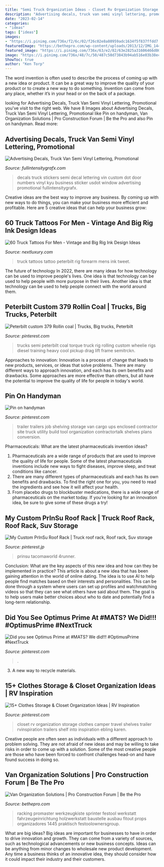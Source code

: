 ```yaml
---
title: "Semi Truck Organization Ideas - Closet Rv Organization Storage Clothes Camper Travel Shelves Trailer Rvinspiration Trailers Shelf Into Inspiration Ebling Karen"
description: "Advertising decals, truck van semi vinyl lettering, promotional"
date: "2023-02-14"
categories:
- "ideas"
tags: ["ideas"]
images:
- "https://i.pinimg.com/736x/f2/6c/02/f26c02e8a80959adc1634f5f837ffdd7.jpg"
featuredImage: "https://bethepro.com/wp-content/uploads/2013/12/IMG_1445.jpg"
featured_image: "https://i.pinimg.com/736x/63/e2/82/63e2825a31606466d00d94cfaa596868--semi-trucks-big-trucks.jpg"
image: "https://i.pinimg.com/736x/48/7c/50/487c50d73843b94ab516e03b38ec6860--optimus-prime-semi-trucks.jpg"
ShowToc: true
author: "Ken Torp"
---
```



The word invention is often used to describe the process of coming up with a new idea or product. It can be a great way to improve the quality of your product or to create a new way to do something. Invention can come from any place, whether it’s in your head or on the back of a package.

	

		
looking for Advertising Decals, Truck Van Semi Vinyl Lettering, Promotional you've visit to the right web. We have 8 Images about Advertising Decals, Truck Van Semi Vinyl Lettering, Promotional like Pin on handyman, Van Organization Solutions | Pro Construction Forum | Be the Pro and also Pin on handyman. Read more:
		
    
## Advertising Decals, Truck Van Semi Vinyl Lettering, Promotional

<img loading=lazy src="https://fullintensitygrafx.com/images/adv_main1_trucknumbers.jpg" onerror="this.onerror=null;this.src='https://tse2.mm.bing.net/th?id=OIP.fDQf58EcFDHpP3e-Ab018wHaEH&amp;pid=15.1';" alt="Advertising Decals, Truck Van Semi Vinyl Lettering, Promotional">

_Source: fullintensitygrafx.com_

>decals truck stickers semi decal lettering vin custom dot door numbers vinyl kyu business sticker usdot window advertising promotional fullintensitygrafx. 

	

Creative ideas are the best way to improve any business. By coming up with new ways to do things, you can make your business more efficient and profitable. Here are 5 creative ideas that can help your business grow: 

    
## 60 Truck Tattoos For Men - Vintage And Big Rig Ink Design Ideas

<img loading=lazy src="http://nextluxury.com/wp-content/uploads/mens-peterbilt-truck-logo-tattoo-on-males-forearm.jpg" onerror="this.onerror=null;this.src='https://tse1.mm.bing.net/th?id=OIP.HKMPeGHVnPtFxtvdIgEiTQHaHa&amp;pid=15.1';" alt="60 Truck Tattoos For Men - Vintage and Big Rig Ink Design Ideas">

_Source: nextluxury.com_

>truck tattoos tattoo peterbilt rig forearm mens ink tweet. 

	

The future of technology
In 2022, there are many ideas for how technology can be used to improve people's lives. One idea is that technology can be used to help people with more purpose in their lives. Another idea is that technology can be used to help people connect with the world around them.

    
## Peterbilt Custom 379 Rollin Coal | Trucks, Big Trucks, Peterbilt

<img loading=lazy src="https://i.pinimg.com/736x/63/e2/82/63e2825a31606466d00d94cfaa596868--semi-trucks-big-trucks.jpg" onerror="this.onerror=null;this.src='https://tse4.mm.bing.net/th?id=OIP.1gxZlpvvzVd5aZry8e2YmgEKDq&amp;pid=15.1';" alt="Peterbilt custom 379 Rollin coal | Trucks, Big trucks, Peterbilt">

_Source: pinterest.com_

>trucks semi peterbilt coal torque truck rig rolling custom wheelie rigs diesel training heavy cool pickup drag lift frame semitrckn. 

	

Approaches to innovation:
Innovation is a process of change that leads to new products, services, or ideas that solve problems. There are many different ways to approach innovation, and each has its own benefits and drawbacks. Some approaches are more effective than others, but all have the potential to improve the quality of life for people in today's world.

    
## Pin On Handyman

<img loading=lazy src="https://i.pinimg.com/736x/f2/6c/02/f26c02e8a80959adc1634f5f837ffdd7.jpg" onerror="this.onerror=null;this.src='https://tse1.mm.bing.net/th?id=OIP.hcPq5o5RtevF3M23TSHaLAHaJ4&amp;pid=15.1';" alt="Pin on handyman">

_Source: pinterest.com_

>trailer trailers job shelving storage van cargo ups enclosed contractor site truck utility build tool organization contractortalk shelves plans conversion. 

	

Pharmaceuticals: What are the latest pharmaceuticals invention ideas?
1. Pharmaceuticals are a wide range of products that are used to improve the quality of life for people. Some of the latest pharmaceuticals inventions include new ways to fight diseases, improve sleep, and treat conditions like cancer.
2. There are many different types of pharmaceuticals and each has its own benefits and drawbacks. To find the right one for you, you need to read the ingredients and see how it will affect your health.
3. From placebo drugs to blockbuster medications, there is a wide range of pharmaceuticals on the market today. If you're looking for an innovation idea, be sure to give some of these drugs a try!

    
## My Custom PrInSu Roof Rack | Truck Roof Rack, Roof Rack, Suv Storage

<img loading=lazy src="https://i.pinimg.com/736x/cb/b7/d1/cbb7d13ca82819d37010f37d4f8c398f.jpg" onerror="this.onerror=null;this.src='https://tse1.mm.bing.net/th?id=OIP.OyndSQDuJ0goFeZgXKVZFwHaJ3&amp;pid=15.1';" alt="My Custom PrInSu Roof Rack | Truck roof rack, Roof rack, Suv storage">

_Source: pinterest.jp_

>prinsu tacomaworld 4runner. 

	

Conclusion: What are the key aspects of this new idea and how can they be implemented in practice?
This article is about a new idea that has been gaining attention in the world of online dating. The idea is to use AI to help people find matches based on their interests and personalities. This can be done through a system where users can set up profiles and watchmatching videos so that they can see what others have said about them. The goal is to help users make better choices about who to date and potentially find a long-term relationship.

    
## Did You See Optimus Prime At #MATS? We Did!!! #OptimusPrime #NextTruck

<img loading=lazy src="https://i.pinimg.com/736x/48/7c/50/487c50d73843b94ab516e03b38ec6860--optimus-prime-semi-trucks.jpg" onerror="this.onerror=null;this.src='https://tse1.mm.bing.net/th?id=OIP.BXzZS-E4-kTnkH-_vwG6kgHaFj&amp;pid=15.1';" alt="Did you see Optimus Prime at #MATS? We did!!! #OptimusPrime #NextTruck">

_Source: pinterest.com_

>. 

	

3. A new way to recycle materials.

    
## 15+ Clothes Storage &amp; Closet Organization Ideas | RV Inspiration

<img loading=lazy src="https://i.pinimg.com/736x/e7/48/26/e74826f0bfea0da582ced8a1aba304b2.jpg" onerror="this.onerror=null;this.src='https://tse1.mm.bing.net/th?id=OIP.FsCjMYHo71S-NDN2vM1FzQHaJ4&amp;pid=15.1';" alt="15+ Clothes Storage &amp; Closet Organization Ideas | RV Inspiration">

_Source: pinterest.com_

>closet rv organization storage clothes camper travel shelves trailer rvinspiration trailers shelf into inspiration ebling karen. 

	

Creative people are often seen as individuals with a different approach to problem solving. They are not afraid of new ideas and may be willing to take risks in order to come up with a solution. Some of the most creative people are those who have been forced to confront challenges head-on and have found success in doing so.

    
## Van Organization Solutions | Pro Construction Forum | Be The Pro

<img loading=lazy src="https://bethepro.com/wp-content/uploads/2013/12/IMG_1445.jpg" onerror="this.onerror=null;this.src='https://tse4.mm.bing.net/th?id=OIP.r9zskYuMT4IvF-3IdWIwKAHaJ4&amp;pid=15.1';" alt="Van Organization Solutions | Pro Construction Forum | Be the Pro">

_Source: bethepro.com_

>racking promaster werkzeugkiste sprinter festool werkstatt fahrzeugeinrichtung holzwerkstatt baustelle ausbau fitout props organizadores 1445 praktisch festoolownersgroup. 

	

What are big ideas?
Big ideas are important for businesses to have in order to drive innovation and growth. They can come from a variety of sources, such as technological advancements or new business concepts. Ideas can be anything from minor changes to wholesale new product development. Any time a business thinks of an innovative idea, they should consider how it could impact their industry and their customers.

